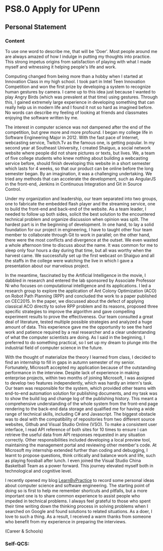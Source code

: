 # PS8.0 Apply for UPenn

## Personal Statement

### Content

To use one word to describe me, that will be 'Doer'. Most people around me are always amazed of how I indulge in putting my thoughts into practice. This strong impetus origins from satisfaction of playing with what I made myself and witnessing it helping people's life and work.

Computing changed from being more than a hobby when I started at Innovation Class in my high school. I took part in Intel Teen Innovation Competition and won the first prize by developing a system to recognize human gestures by camera. I came up to this idea just because I wanted to play Angry Birds (which was prevalent at that time) using gestures. Through this, I gained extremely large experience in developing something that can really help us in modern life and I found it not so hard as imagined before. No words can describe my feeling of looking at friends and classmates enjoying the software written by me.

The interest in computer science was not dampened after the end of the competition, but grew more and more profound. I began my college life in Software Engineering Major in 2012. With the fast pace of Internet, webcasting service, Twitch.Tv as the famous one, is getting popular. In my second year at Southeast University, I created Shaiguo, a social network website where people did not share pictures or texts, but lives. We, a team of five college students who knew nothing about building a webcasting service before, should finish developing this website in a short semester which lasts for 4 weeks, so that our product can be online before the long semester began. By an imagination, it was a challenging undertaking. We tried any methods that can accelerate the development, such as AngularJS in the front-end, Jenkins in Continuous Integration and Git in Source Control.

Under my organization and leadership, our team separated into two groups, one to fabricate the embedded flash player and the streaming service, one to build the front-end and back-end of the website. As a team leader, I needed to follow up both sides, solicit the best solution to the encountered technical problem and organize discussion when opinion was split. The hardest part is in the beginning of development. In one hand, to lay a solid foundation for our project in engineering, I have to taught other four team member to collaborate through Git to work in parallel; on the other hand, there were the most conflicts and divergence at the outset. We even wasted a whole afternoon time to discuss about the name. It was common for me to sleep only four hours a day during that time, but all was worthy when the harvest came. We successfully set up the first webcast on Shaiguo and all the staffs in the college were watching the live in which I gave a presentation about our marvelous project.

In the meantime, fascinated by the Artificial Intelligence in the movie, I dabbled in research and entered the lab sponsored by Associate Professor Ni who focuses on computational intelligence and its applications. I led a research group to explore the application of Ant Colony Optimization (ACO) on Robot Path Planning (RPP) and concluded the work to a paper published on CEC2015. In the paper, we discussed about the defect of applying classical ACO directly to solve RPP problem and its reasons, proposed three specific strategies to improve the algorithm and gave compelling experiment results to prove the effectiveness. Our team consulted a great deal of literature, tested multiple possible strategies and analyzed a huge amount of data. This experience gave me the opportunity to see the hard work and patience required by a real researcher and a clear understanding of what the computer scientists are doing. As I said in the beginning, I preferred to do something practical, so I set up my dream to plunge into the industrial field of computer science in the future.

With the thought of materialize the theory I learned from class, I decided to find an internship to fill in gaps in autumn semester of my senior. Fortunately, Microsoft accepted my application because of the outstanding performance in the interview. Despite lack of experience in making enterprise projects, within two months of joining Microsoft, I was assigned to develop two features independently, which was hardly an intern's task. Our team was responsible for the system, which provided other teams with end-to-end automation solution for publishing documents, and my task was to show the build log and change log of the publishing history. This meant a comprehensive understanding of the whole system from the front-end page rendering to the back-end data storage and qualified me for having a wide range of technical skills, including C# and Javascript. The biggest obstacle was to deal with the compatibility of repositories from two different source websites, Github and Visual Studio Online (VSO). To make a consistent user interface, I read API reference of both sites for 10 times to ensure I can retrieve the useful data from API responses requested in any situation correctly. Other responsibilities included developing a local preview tool, maintaining the management portal and reviewing other member's code. At Microsoft my internship extended further than coding and debugging, I learnt to propose questions, think critically and balance work and life, such as playing foosball after lunch. I even joined the Visual Studio China Basketball Team as a power forward. This journey elevated myself both in technological and cognitive level.

I recently opened my blog [LearnByPractice](https://yyypasserby.github.io/) to record some personal ideas about computer science and software engineering. The starting point of doing so is first to help me remember shortcuts and pitfalls, but a more important one is to share common experience to assist people who impeded in technical problems. I always feel grateful to those who spent their time writing down the thinking process in solving problems when I searched on Google and found solutions to related situations. As a doer, I love to such a thing. As a result, I received a warm thanks from someone who benefit from my experience in preparing the interviews.

(Career & Schools)

### Self-QCS:

